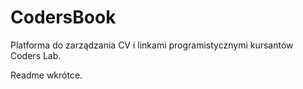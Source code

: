 CodersBook
=========

Platforma do zarządzania CV i linkami programistycznymi kursantów Coders Lab.

Readme wkrótce.

